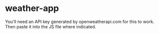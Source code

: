 # weather-app
You'll need an API key generated by openweatherapi.com for this to work. Then paste it into the JS file where indicated.
